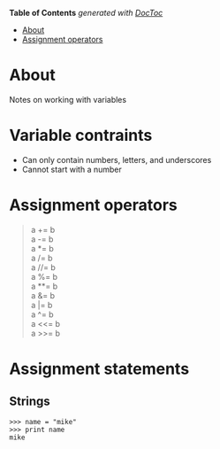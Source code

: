 <!-- START doctoc generated TOC please keep comment here to allow auto update -->
<!-- DON'T EDIT THIS SECTION, INSTEAD RE-RUN doctoc TO UPDATE -->
**Table of Contents**  *generated with [DocToc](https://github.com/thlorenz/doctoc)*

- [About](#about)
- [Assignment operators](#assignment-operators)

<!-- END doctoc generated TOC please keep comment here to allow auto update -->

# About

Notes on working with variables

# Variable contraints

* Can only contain numbers, letters, and underscores
* Cannot start with a number

# Assignment operators

>a += b  
a -= b  
a *= b  
a /= b  
a //= b  
a %= b  
a **= b  
a &= b  
a |= b  
a ^= b  
a <<= b  
a >>= b  

# Assignment statements

## Strings
```
>>> name = "mike"
>>> print name
mike
```
